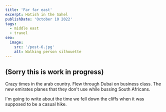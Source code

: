 ```yaml
---
title: 'Far far east'
excerpt: Hotish in the Sahel
publishDate: 'October 10 2022'
tags:
  - middle east
  - travel
seo:
  image:
    src: '/post-6.jpg'
    alt: Walking person silhouette
---
```


## (Sorry this is work in progress)

Crazy times in the arab country. Flew through Dubai on business class. The new emirates planes that they don't use while bussing South Africans. 

I'm going to write about the time we fell down the cliffs when it was supposed to be a casual hike. 

